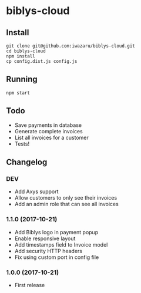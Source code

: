 # biblys-cloud

## Install

    git clone git@github.com:iwazaru/biblys-cloud.git
    cd biblys-cloud
    npm install
    cp config.dist.js config.js
  
## Running

    npm start

## Todo

* Save payments in database
* Generate complete invoices
* List all invoices for a customer
* Tests!

## Changelog

### DEV 
* Add Axys support
* Allow customers to only see their invoices
* Add an admin role that can see all invoices

### 1.1.0 (2017-10-21)
* Add Biblys logo in payment popup
* Enable responsive layout
* Add timestamps field to Invoice model
* Add security HTTP headers
* Fix using custom port in config file

### 1.0.0 (2017-10-21)
* First release
